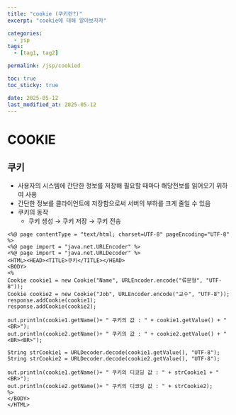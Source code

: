 ```yaml
---
title: "cookie (쿠키란?)"
excerpt: "cookie에 대해 알아보자자"

categories:
  - jsp
tags:
  - [tag1, tag2]

permalink: /jsp/cookied

toc: true
toc_sticky: true

date: 2025-05-12
last_modified_at: 2025-05-12
---
```


# COOKIE

## 쿠키

- 사용자의 시스템에 간단한 정보를 저장해 필요할 때마다 해당전보를 읽어오기 위하여 사용
- 간단한 정보를 클라이언트에 저장함으로써 서버의 부하를 크게 줄일 수 있음
- 쿠키의 동작
    - 쿠키 생성 → 쿠키 저장 → 쿠키 전송

```
<%@ page contentType = "text/html; charset=UTF-8" pageEncoding="UTF-8" %>
<%@ page import = "java.net.URLEncoder" %>
<%@ page import = "java.net.URLDecoder" %>
<HTML><HEAD><TITLE>쿠키</TITLE></HEAD>
<BODY>
<%
Cookie cookie1 = new Cookie("Name", URLEncoder.encode("류문형", "UTF-8"));
Cookie cookie2 = new Cookie("Job", URLEncoder.encode("교수", "UTF-8"));
response.addCookie(cookie1);
response.addCookie(cookie2);

out.println(cookie1.getName()+ " 쿠키의 값 : " + cookie1.getValue() + "<BR>");
out.println(cookie2.getName()+ " 쿠키의 값 : " + cookie2.getValue() + "<BR><BR>");

String strCookie1 = URLDecoder.decode(cookie1.getValue(), "UTF-8");
String strCookie2 = URLDecoder.decode(cookie2.getValue(), "UTF-8");

out.println(cookie1.getName()+ " 쿠키의 디코딩 값 : " + strCookie1 + "<BR>");
out.println(cookie2.getName()+ " 쿠키의 디코딩 값 : " + strCookie2);
%>
</BODY>
</HTML>
```